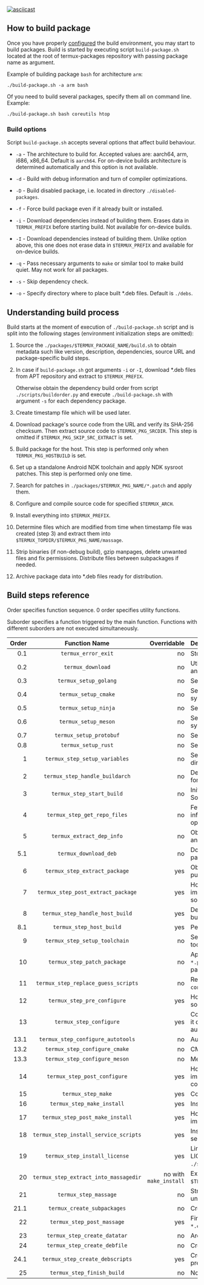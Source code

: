 
[![asciicast](https://asciinema.org/a/5BsCbNoCzNFEgcH8vh8975MLm.svg)](https://asciinema.org/a/5BsCbNoCzNFEgcH8vh8975MLm)

## How to build package

Once you have properly [configured](https://github.com/termux/termux-packages/wiki/Build-environment)
the build environment, you may start to build packages. Build is started by
executing script `build-package.sh` located at the root of termux-packages
repository with passing package name as argument.

Example of building package `bash` for architecture `arm`:
```
./build-package.sh -a arm bash
```

Of you need to build several packages, specify them all on command line.
Example:
```
./build-package.sh bash coreutils htop
```

### Build options

Script `build-package.sh` accepts several options that affect build behaviour.

- `-a` - The architecture to build for. Accepted values are: aarch64, arm, i686,
  x86_64. Default is `aarch64`. For on-device builds architecture is determined
  automatically and this option is not available.

- `-d` - Build with debug information and turn of compiler optimizations.

- `-D` - Build disabled package, i.e. located in directory `./disabled-packages`.

- `-f` - Force build package even if it already built or installed.

- `-i` - Download dependencies instead of building them. Erases data in
  `TERMUX_PREFIX` before starting build. Not available for on-device builds.

- `-I` - Download dependencies instead of building them. Unlike option above,
  this one does not erase data in `$TERMUX_PREFIX` and available for on-device
  builds.

- `-q` - Pass necessary arguments to `make` or similar tool to make build quiet.
  May not work for all packages.

- `-s` - Skip dependency check.

- `-o` - Specify directory where to place built \*.deb files. Default is
  `./debs`.

## Understanding build process

Build starts at the moment of execution of `./build-package.sh` script and is
split into the following stages (environment initialization steps are omitted):

1. Source the `./packages/$TERMUX_PACKAGE_NAME/build.sh` to obtain metadata such
   like version, description, dependencies, source URL and package-specific
   build steps.

2. In case if `build-package.sh` got arguments `-i` or `-I`, download \*.deb
   files from APT repository and extract to `$TERMUX_PREFIX`.

   Otherwise obtain the dependency build order from script `./scripts/buildorder.py`
   and execute `./build-package.sh` with argument `-s` for each dependency package.

3. Create timestamp file which will be used later.

4. Download package's source code from the URL and verify its SHA-256 checksum.
   Then extract source code to `$TERMUX_PKG_SRCDIR`. This step is omitted if
   `$TERMUX_PKG_SKIP_SRC_EXTRACT` is set.

5. Build package for the host. This step is performed only when
   `TERMUX_PKG_HOSTBUILD` is set.

6. Set up a standalone Android NDK toolchain and apply NDK sysroot patches.
   This step is performed only one time.

7. Search for patches in `./packages/$TERMUX_PKG_NAME/*.patch` and apply them.

8. Configure and compile source code for specified `$TERMUX_ARCH`.

9. Install everything into `$TERMUX_PREFIX`.

10. Determine files which are modified from time when timestamp file was created
    (step 3) and extract them into `$TERMUX_TOPDIR/$TERMUX_PKG_NAME/massage`.

11. Strip binaries (if non-debug build), gzip manpages, delete unwanted files
    and fix permissions. Distribute files between subpackages if needed.

12. Archive package data into \*.deb files ready for distribution.

## Build steps reference

Order specifies function sequence. 0 order specifies utility functions.

Suborder specifies a function triggered by the main function. Functions with
different suborders are not executed simultaneously.

| Order | Function Name | Overridable | Description |
| -----:|:-------------:| -----------:|:----------- |
| 0.1   | `termux_error_exit` | no | Stop script and output error. |
| 0.2   | `termux_download` | no | Utility function to download any file. |
| 0.3   | `termux_setup_golang` | no | Setup Go Build environment. |
| 0.4   | `termux_setup_cmake` | no | Setup CMake configure system. |
| 0.5   | `termux_setup_ninja` | no | Setup Ninja make system. |
| 0.6   | `termux_setup_meson` | no | Setup Meson configure system. |
| 0.7   | `termux_setup_protobuf` | no | Setup Protobuf compiler. |
| 0.8   | `termux_setup_rust` | no | Setup Cargo Build. |
| 1     | `termux_step_setup_variables` | no | Setup essential variables like directory locations and flags. |
| 2     | `termux_step_handle_buildarch` | no | Determine architecture to build for. |
| 3     | `termux_step_start_build` | no | Initialize build environment. Source package's `build.sh`. |
| 4     | `termux_step_get_repo_files` | no | Fetch APT packages information when `-i` or `-I` option was supplied. |
| 5     | `termux_extract_dep_info` | no | Obtain package architecture and version for downloading. |
| 5.1   | `termux_download_deb` | no | Download dependency `*.deb` packages for installation. |
| 6     | `termux_step_extract_package` | yes | Obtain package sources and put them to relevant directory. |
| 7     | `termux_step_post_extract_package` | yes | Hook to run commands immediately after extracting sources. |
| 8     | `termux_step_handle_host_build` | yes | Determine whether a host build is required. |
| 8.1   | `termux_step_host_build` | yes | Perform a host build. |
| 9     | `termux_step_setup_toolchain` | no | Setup NDK standalone toolchain. |
| 10    | `termux_step_patch_package` | no | Apply to source code all `*.patch` files located in package's directory. |
| 11    | `termux_step_replace_guess_scripts` | no | Replace `config.sub` and `config.guess` scripts. |
| 12    | `termux_step_pre_configure` | yes | Hook to run commands before source configuration. |
| 13    | `termux_step_configure` | yes | Configure sources. By default, it determines build system automatically. |
| 13.1  | `termux_step_configure_autotools` | no | Autotools build configuration. |
| 13.2  | `termux_step_configure_cmake` | no | CMake build configuration. |
| 13.3  | `termux_step_configure_meson` | no | Meson build configuration. |
| 14    | `termux_step_post_configure` | yes | Hook to run commands immediately after configuration. |
| 15    | `termux_step_make` | yes | Compile the source code. |
| 16    | `termux_step_make_install` | yes | Install the compiled artifacts. |
| 17    | `termux_step_post_make_install` | yes | Hook to run commands immediately after installation. |
| 18    | `termux_step_install_service_scripts` | yes | Installs scripts for termux-services |
| 19    | `termux_step_install_license` | yes | Link or copy package-specific LICENSE to `./share/doc/$TERMUX_PKG_NAME`. |
| 20    | `termux_step_extract_into_massagedir` | no with `make_install` | Extract files modified in `$TERMUX_PREFIX`. |
| 21    | `termux_step_massage` | no | Strip binaries, remove unneeded files. |
| 21.1  | `termux_create_subpackages` | no | Creates all subpackages. |
| 22    | `termux_step_post_massage` | yes | Final hook before creating `*.deb` file(s). |
| 23    | `termux_step_create_datatar` | no | Archive package files. |
| 24    | `termux_step_create_debfile` | no | Create `*.deb` package. |
| 24.1  | `termux_step_create_debscripts` | yes | Create maintainer scripts, e.g. pre/post installation hooks. |
| 25    | `termux_step_finish_build` | no | Notification of finish. |
